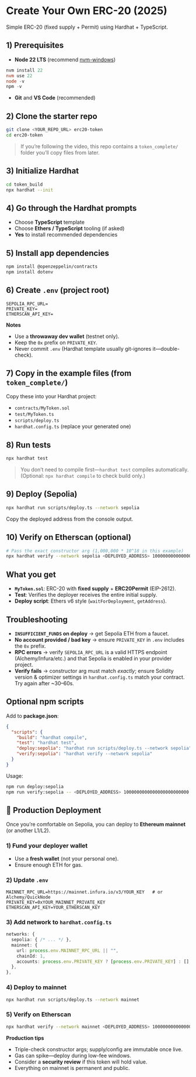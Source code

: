 # Create Your Own ERC-20 (2025)

Simple ERC-20 (fixed supply + Permit) using Hardhat + TypeScript.

## 1) Prerequisites

- **Node 22 LTS** (recommend [nvm-windows](https://github.com/coreybutler/nvm-windows))

```powershell
nvm install 22
nvm use 22
node -v
npm -v
````

* **Git** and **VS Code** (recommended)

## 2) Clone the starter repo

```bash
git clone <YOUR_REPO_URL> erc20-token
cd erc20-token
```

> If you’re following the video, this repo contains a `token_complete/` folder you’ll copy files from later.

## 3) Initialize Hardhat

```bash
cd token_build
npx hardhat --init
```

## 4) Go through the Hardhat prompts

* Choose **TypeScript** template
* Choose **Ethers / TypeScript** tooling (if asked)
* **Yes** to install recommended dependencies

## 5) Install app dependencies

```bash
npm install @openzeppelin/contracts
npm install dotenv
```

## 6) Create `.env` (project root)

```dotenv
SEPOLIA_RPC_URL=
PRIVATE_KEY=
ETHERSCAN_API_KEY=
```

**Notes**

* Use a **throwaway dev wallet** (testnet only).
* Keep the `0x` prefix on `PRIVATE_KEY`.
* Never commit `.env` (Hardhat template usually git-ignores it—double-check).

## 7) Copy in the example files (from `token_complete/`)

Copy these into your Hardhat project:

* `contracts/MyToken.sol`
* `test/MyToken.ts`
* `scripts/deploy.ts`
* `hardhat.config.ts` (replace your generated one)

## 8) Run tests

```bash
npx hardhat test
```

> You don’t need to compile first—`hardhat test` compiles automatically.
> (Optional: `npx hardhat compile` to check build only.)

## 9) Deploy (Sepolia)

```bash
npx hardhat run scripts/deploy.ts --network sepolia
```

Copy the deployed address from the console output.

## 10) Verify on Etherscan (optional)

```bash
# Pass the exact constructor arg (1,000,000 * 10^18 in this example)
npx hardhat verify --network sepolia <DEPLOYED_ADDRESS> 1000000000000000000000000
```

## What you get

* **`MyToken.sol`**: ERC-20 with **fixed supply** + **ERC20Permit** (EIP-2612).
* **Test**: Verifies the deployer receives the entire initial supply.
* **Deploy script**: Ethers v6 style (`waitForDeployment`, `getAddress`).

## Troubleshooting

* **`INSUFFICIENT_FUNDS` on deploy** → get Sepolia ETH from a faucet.
* **No account provided / bad key** → ensure `PRIVATE_KEY` in `.env` includes the `0x` prefix.
* **RPC errors** → verify `SEPOLIA_RPC_URL` is a valid HTTPS endpoint (Alchemy/Infura/etc.) and that Sepolia is enabled in your provider project.
* **Verify fails** → constructor arg must match *exactly*; ensure Solidity version & optimizer settings in `hardhat.config.ts` match your contract. Try again after \~30–60s.

## Optional npm scripts

Add to **package.json**:

```json
{
  "scripts": {
    "build": "hardhat compile",
    "test": "hardhat test",
    "deploy:sepolia": "hardhat run scripts/deploy.ts --network sepolia",
    "verify:sepolia": "hardhat verify --network sepolia"
  }
}
```

Usage:

```bash
npm run deploy:sepolia
npm run verify:sepolia -- <DEPLOYED_ADDRESS> 1000000000000000000000000
```

## 🚀 Production Deployment

Once you’re comfortable on Sepolia, you can deploy to **Ethereum mainnet** (or another L1/L2).

### 1) Fund your deployer wallet

* Use a **fresh wallet** (not your personal one).
* Ensure enough ETH for gas.

### 2) Update `.env`

```dotenv
MAINNET_RPC_URL=https://mainnet.infura.io/v3/YOUR_KEY   # or Alchemy/QuickNode
PRIVATE_KEY=0xYOUR_MAINNET_PRIVATE_KEY
ETHERSCAN_API_KEY=YOUR_ETHERSCAN_KEY
```

### 3) Add network to `hardhat.config.ts`

```ts
networks: {
  sepolia: { /* ... */ },
  mainnet: {
    url: process.env.MAINNET_RPC_URL || "",
    chainId: 1,
    accounts: process.env.PRIVATE_KEY ? [process.env.PRIVATE_KEY] : [],
  },
},
```

### 4) Deploy to mainnet

```bash
npx hardhat run scripts/deploy.ts --network mainnet
```

### 5) Verify on Etherscan

```bash
npx hardhat verify --network mainnet <DEPLOYED_ADDRESS> 1000000000000000000000000
```

**Production tips**

* Triple-check constructor args; supply/config are immutable once live.
* Gas can spike—deploy during low-fee windows.
* Consider a **security review** if this token will hold value.
* Everything on mainnet is permanent and public.

```
